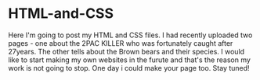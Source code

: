 # HTML-and-CSS
Here I'm going to post my HTML and CSS files. I had recently uploaded two pages - one about the 2PAC KILLER who was fortunately caught after 27years. The other tells about the Brown bears and their species. I would like to start making my own websites in the furute and that's the reason my work is not going to stop. One day i could make your page too. Stay tuned!
